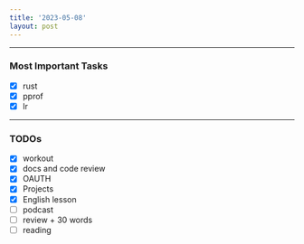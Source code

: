 ```yaml
---
title: '2023-05-08'
layout: post
---
```


---

### Most Important Tasks

- [x] rust
- [x] pprof
- [x] lr

---

### TODOs

- [x] workout
- [x] docs and code review
- [x] OAUTH
- [x] Projects
- [x] English lesson
- [ ] podcast
- [ ] review + 30 words
- [ ] reading

